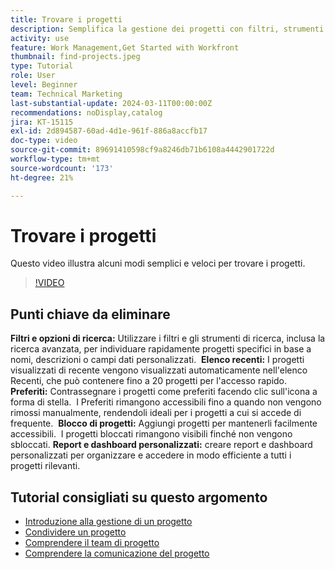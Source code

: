 ```yaml
---
title: Trovare i progetti
description: Semplifica la gestione dei progetti con filtri, strumenti di ricerca, elenchi recenti, preferiti, progetti bloccati e rapporti o dashboard personalizzati per un accesso rapido e organizzato ai progetti.
activity: use
feature: Work Management,Get Started with Workfront
thumbnail: find-projects.jpeg
type: Tutorial
role: User
level: Beginner
team: Technical Marketing
last-substantial-update: 2024-03-11T00:00:00Z
recommendations: noDisplay,catalog
jira: KT-15115
exl-id: 2d894587-60ad-4d1e-961f-886a8accfb17
doc-type: video
source-git-commit: 89691410598cf9a8246db71b6108a4442901722d
workflow-type: tm+mt
source-wordcount: '173'
ht-degree: 21%

---
```


# Trovare i progetti

Questo video illustra alcuni modi semplici e veloci per trovare i progetti.

>[!VIDEO](https://video.tv.adobe.com/v/3427788/?quality=12&learn=on&enablevpops)

## Punti chiave da eliminare

**Filtri e opzioni di ricerca:** Utilizzare i filtri e gli strumenti di ricerca, inclusa la ricerca avanzata, per individuare rapidamente progetti specifici in base a nomi, descrizioni o campi dati personalizzati. &#x200B;
**Elenco recenti:** I progetti visualizzati di recente vengono visualizzati automaticamente nell&#39;elenco Recenti, che può contenere fino a 20 progetti per l&#39;accesso rapido. &#x200B;
**Preferiti:** Contrassegnare i progetti come preferiti facendo clic sull&#39;icona a forma di stella. &#x200B; I Preferiti rimangono accessibili fino a quando non vengono rimossi manualmente, rendendoli ideali per i progetti a cui si accede di frequente. &#x200B;
**Blocco di progetti:** Aggiungi progetti per mantenerli facilmente accessibili. &#x200B; I progetti bloccati rimangono visibili finché non vengono sbloccati.
**Report e dashboard personalizzati:** creare report e dashboard personalizzati per organizzare e accedere in modo efficiente a tutti i progetti rilevanti. &#x200B;


## Tutorial consigliati su questo argomento

* [Introduzione alla gestione di un progetto](/help/manage-work/projects/getting-started-manage-a-project.md)
* [Condividere un progetto](/help/manage-work/projects/share-a-project.md)
* [Comprendere il team di progetto](/help/manage-work/projects/understand-the-project-team.md)
* [Comprendere la comunicazione del progetto](/help/manage-work/projects/understand-project-communication.md)
